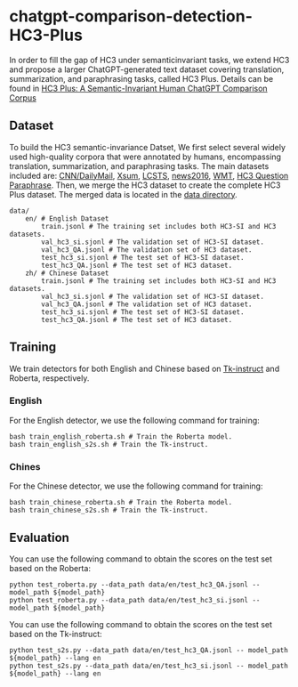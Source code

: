# chatgpt-comparison-detection-HC3-Plus
In order to fill the gap of HC3 under semanticinvariant tasks, we extend HC3 and propose a larger ChatGPT-generated text dataset covering translation, summarization, and paraphrasing tasks, called HC3 Plus. Details can be found in [HC3 Plus: A Semantic-Invariant Human ChatGPT Comparison Corpus](https://arxiv.org/abs/2309.02731)

## Dataset
To build the HC3 semantic-invariance Datset, We first select several widely used high-quality corpora that were annotated by humans, encompassing translation, summarization, and paraphrasing tasks. The main datasets included are: [CNN/DailyMail](https://doi.org/10.18653/v1/P17-1099), [Xsum](https://aclanthology.org/D18-1206/), [LCSTS](https://aclanthology.org/D15-1229/), [news2016](https://doi.org/10.18653/v1/2020.coling-main.419), [WMT](https://machinetranslate.org/wmt), [HC3 Question Paraphrase](https://github.com/Hello-SimpleAI/chatgpt-comparison-detection/tree/main). Then, we merge the HC3 dataset to create the complete HC3 Plus dataset. The merged data is located in the [data directory](https://github.com/suu990901/chatgpt-comparison-detection-HC3-Plus/tree/main/data).

```
data/
    en/ # English Dataset
        train.jsonl # The training set includes both HC3-SI and HC3 datasets.
        val_hc3_si.sjonl # The validation set of HC3-SI dataset.
        val_hc3_QA.jsonl # The validation set of HC3 dataset.
        test_hc3_si.sjonl # The test set of HC3-SI dataset.
        test_hc3_QA.jsonl # The test set of HC3 dataset.
    zh/ # Chinese Dataset
        train.jsonl # The training set includes both HC3-SI and HC3 datasets.
        val_hc3_si.sjonl # The validation set of HC3-SI dataset.
        val_hc3_QA.jsonl # The validation set of HC3 dataset.
        test_hc3_si.sjonl # The test set of HC3-SI dataset.
        test_hc3_QA.jsonl # The test set of HC3 dataset.
```

## Training
We train detectors for both English and Chinese based on [Tk-instruct](https://github.com/allenai/natural-instructions) and Roberta, respectively. 
### English
For the English detector, we use the following command for training:
```
bash train_english_roberta.sh # Train the Roberta model.
bash train_english_s2s.sh # Train the Tk-instruct.
```
### Chines
For the Chinese detector, we use the following command for training:
```
bash train_chinese_roberta.sh # Train the Roberta model.
bash train_chinese_s2s.sh # Train the Tk-instruct.
```

## Evaluation
You can use the following command to obtain the scores on the test set based on the Roberta:
```
python test_roberta.py --data_path data/en/test_hc3_QA.jsonl -- model_path ${model_path}
python test_roberta.py --data_path data/en/test_hc3_si.jsonl -- model_path ${model_path} 
```
You can use the following command to obtain the scores on the test set based on the Tk-instruct:
```
python test_s2s.py --data_path data/en/test_hc3_QA.jsonl -- model_path ${model_path} --lang en
python test_s2s.py --data_path data/en/test_hc3_si.jsonl -- model_path ${model_path} --lang en 
```
